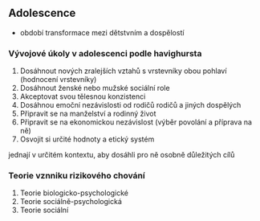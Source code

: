 ## Adolescence
- období transformace mezi dětstvním a dospělostí

### Vývojové úkoly v adolescenci podle havighursta
1. Dosáhnout nových zralejších vztahů s vrstevníky obou pohlaví (hodnocení vrstevníky)
2. Dosáhnout ženské nebo mužské sociální role
3. Akceptovat svou tělesnou konzistenci
4. Dosáhnou emoční nezávislosti od rodičů rodičů a jiných dospělých
5. Připravit se na manželství a rodinný život
6. Připravit se na ekonomickou nezávislost (výběr povolání a příprava na ně)
7. Osvojit si určité hodnoty a etický systém

jednají v určitém kontextu, aby dosáhli pro ně osobně důležitých cílů

### Teorie vznniku rizikového chování
1. Teorie biologicko-psychologické
2. Teorie sociálně-psychologická
3. Teorie sociální